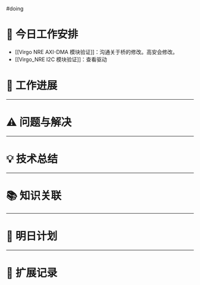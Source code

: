 
#doing 


# **🔧 今日工作安排**
- [[Virgo NRE AXI-DMA 模块验证]]：沟通关于桥的修改。高安会修改。
- [[Virgo_NRE I2C 模块验证]]：查看驱动


# **📌 工作进展**



---

# **⚠️ 问题与解决**


---

# **💡 技术总结**


---

# **📚 知识关联**


---
# **📌 明日计划**


---

# **💬 扩展记录**



